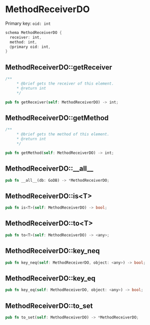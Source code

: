 # MethodReceiverDO

Primary key: `oid: int`

```rust
schema MethodReceiverDO {
  receiver: int,
  method: int,
  @primary oid: int,
}
```
## MethodReceiverDO::getReceiver

```rust
/**
     * @brief gets the receiver of this element.
     * @return int
     */
```
```rust
pub fn getReceiver(self: MethodReceiverDO) -> int;
```
## MethodReceiverDO::getMethod

```rust
/**
     * @brief gets the method of this element.
     * @return int
     */
```
```rust
pub fn getMethod(self: MethodReceiverDO) -> int;
```
## MethodReceiverDO::\_\_all\_\_

```rust
pub fn __all__(db: GoDB) -> *MethodReceiverDO;
```
## MethodReceiverDO::is\<T\>

```rust
pub fn is<T>(self: MethodReceiverDO) -> bool;
```
## MethodReceiverDO::to\<T\>

```rust
pub fn to<T>(self: MethodReceiverDO) -> <any>;
```
## MethodReceiverDO::key\_neq

```rust
pub fn key_neq(self: MethodReceiverDO, object: <any>) -> bool;
```
## MethodReceiverDO::key\_eq

```rust
pub fn key_eq(self: MethodReceiverDO, object: <any>) -> bool;
```
## MethodReceiverDO::to\_set

```rust
pub fn to_set(self: MethodReceiverDO) -> *MethodReceiverDO;
```
